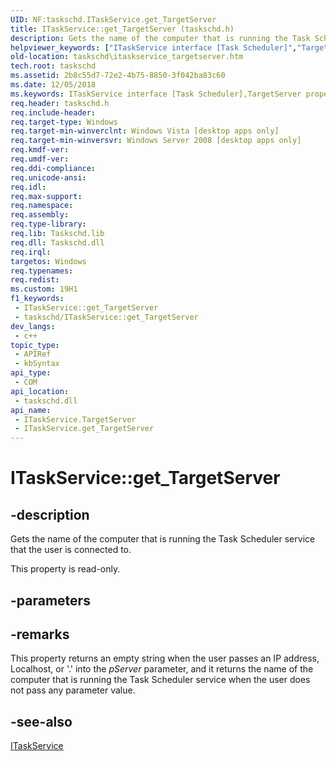 ```yaml
---
UID: NF:taskschd.ITaskService.get_TargetServer
title: ITaskService::get_TargetServer (taskschd.h)
description: Gets the name of the computer that is running the Task Scheduler service that the user is connected to.
helpviewer_keywords: ["ITaskService interface [Task Scheduler]","TargetServer property","ITaskService.TargetServer","ITaskService.get_TargetServer","ITaskService::TargetServer","ITaskService::get_TargetServer","TargetServer property [Task Scheduler]","TargetServer property [Task Scheduler]","ITaskService interface","get_TargetServer","taskschd.itaskservice_targetserver","taskschd/ITaskService::TargetServer","taskschd/ITaskService::get_TargetServer"]
old-location: taskschd\itaskservice_targetserver.htm
tech.root: taskschd
ms.assetid: 2b8c55d7-72e2-4b75-8850-3f042ba83c60
ms.date: 12/05/2018
ms.keywords: ITaskService interface [Task Scheduler],TargetServer property, ITaskService.TargetServer, ITaskService.get_TargetServer, ITaskService::TargetServer, ITaskService::get_TargetServer, TargetServer property [Task Scheduler], TargetServer property [Task Scheduler],ITaskService interface, get_TargetServer, taskschd.itaskservice_targetserver, taskschd/ITaskService::TargetServer, taskschd/ITaskService::get_TargetServer
req.header: taskschd.h
req.include-header: 
req.target-type: Windows
req.target-min-winverclnt: Windows Vista [desktop apps only]
req.target-min-winversvr: Windows Server 2008 [desktop apps only]
req.kmdf-ver: 
req.umdf-ver: 
req.ddi-compliance: 
req.unicode-ansi: 
req.idl: 
req.max-support: 
req.namespace: 
req.assembly: 
req.type-library: 
req.lib: Taskschd.lib
req.dll: Taskschd.dll
req.irql: 
targetos: Windows
req.typenames: 
req.redist: 
ms.custom: 19H1
f1_keywords:
 - ITaskService::get_TargetServer
 - taskschd/ITaskService::get_TargetServer
dev_langs:
 - c++
topic_type:
 - APIRef
 - kbSyntax
api_type:
 - COM
api_location:
 - taskschd.dll
api_name:
 - ITaskService.TargetServer
 - ITaskService.get_TargetServer
---
```


# ITaskService::get_TargetServer


## -description

Gets the name of the computer that is running the Task Scheduler service that the user is connected to.

This property is read-only.

## -parameters

## -remarks

This property returns an empty string when the user passes an IP address, Localhost, or  '.' into the <i>pServer</i> parameter, and it returns the name of the computer that is running the Task Scheduler service when the user does not pass any parameter value.

## -see-also

<a href="https://docs.microsoft.com/windows/desktop/api/taskschd/nn-taskschd-itaskservice">ITaskService</a>

